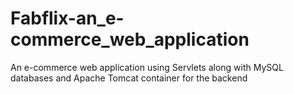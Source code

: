 # Fabflix-an_e-commerce_web_application
An e-commerce web application using Servlets along with MySQL databases and Apache Tomcat container for the backend
